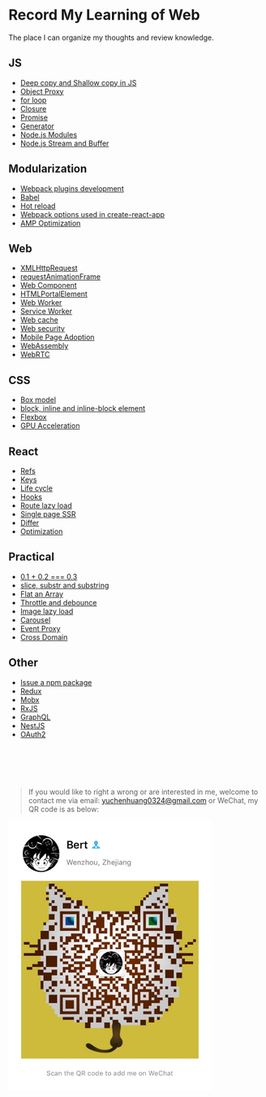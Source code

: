# Record My Learning of Web

The place I can organize my thoughts and review knowledge.

## JS

- [Deep copy and Shallow copy in JS](/js/object_copy.md)
- [Object Proxy](/js/object_proxy.md)
- [for loop](/js/for_loop.md)
- [Closure](/js/closure.md)
- [Promise](/js/promise.md)
- [Generator](/js/generator.md)
- [Node.js Modules](/js/node_mo.md)
- [Node.js Stream and Buffer](/js/stream_buffer.md)
  
## Modularization

- [Webpack plugins development](/modularization/webpack_structure.md)
- [Babel](/modularization/babel.md)
- [Hot reload](/modularization/hot_reload.md)
- [Webpack options used in create-react-app](/modularization/webpack_options.md)
- [AMP Optimization]()

## Web

- [XMLHttpRequest](/web/xhr.md)
- [requestAnimationFrame](/web/requestAnimationFrame.md)
- [Web Component]()
- [HTMLPortalElement]()
- [Web Worker](/web/web_worker.md)
- [Service Worker](/web/service_worker.md)
- [Web cache](/web/web_cache.md)
- [Web security](/web/web_security.md)
- [Mobile Page Adoption]()
- [WebAssembly](/web/wasm.md)
- [WebRTC]()

## CSS

- [Box model](/css/box_model.md)
- [block, inline and inline-block element]()
- [Flexbox]()
- [GPU Acceleration]()

## React

- [Refs](/react/refs.md)
- [Keys](/react/keys.md)
- [Life cycle](/react/life_cycle.md)
- [Hooks](/react/hooks.md)
- [Route lazy load](/react/lazy_load.md)
- [Single page SSR](/react/ssr.md)
- [Differ]()
- [Optimization](/react/optimization.md)

## Practical

- [0.1 + 0.2 === 0.3](/practical/epsilon.md)
- [slice, substr and substring](/practical/string_process.md)
- [Flat an Array](/practical/flat_array.md)
- [Throttle and debounce](/practical/debounce_throttle.md)
- [Image lazy load]()
- [Carousel]()
- [Event Proxy](/practical/events_proxy.md)
- [Cross Domain](/practical/cross_domain.md)

## Other

- [Issue a npm package](/other/npm_issue.md)
- [Redux](/other/redux.md)
- [Mobx]()
- [RxJS](/other/rxjs.md)
- [GraphQL]()
- [NestJS](/other/nestjs.md)
- [OAuth2]()

<br />
<br />
<br />
<br />

> If you would like to right a wrong or are interested in me, welcome to contact me via email: yuchenhuang0324@gmail.com or WeChat, my QR code is as below:

<img src="assets/qr_code.jpeg" width="400"/>

